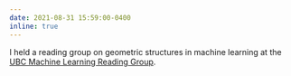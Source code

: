 ```yaml
---
date: 2021-08-31 15:59:00-0400
inline: true
---
```


I held a reading group on geometric structures in machine learning at the [UBC Machine Learning Reading Group](https://ml.ubc.ca/mlrg/).
